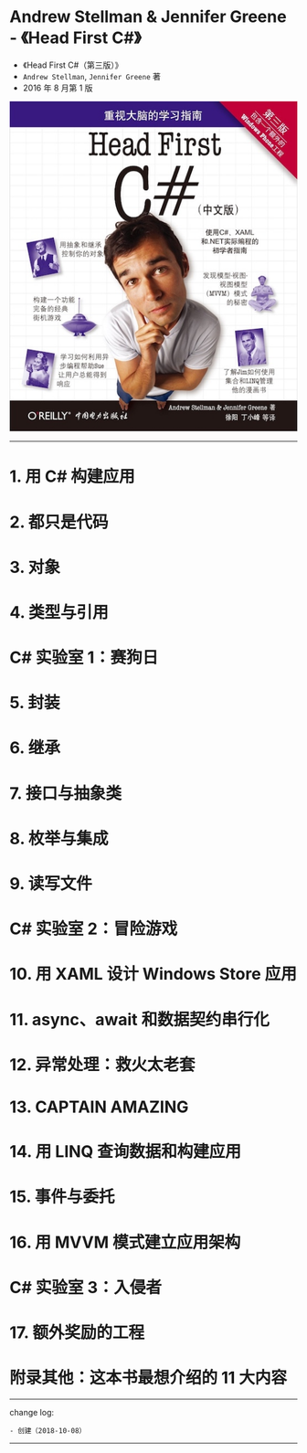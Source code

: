 # Andrew Stellman & Jennifer Greene - 《Head First C#》

* 《Head First C#（第三版）》
* `Andrew Stellman`, `Jennifer Greene` 著
* 2016 年 8 月第 1 版

![](media/15389600358061.jpg)

-------

# 1. 用 C# 构建应用

# 2. 都只是代码

# 3. 对象

# 4. 类型与引用

# C# 实验室 1：赛狗日

# 5. 封装

# 6. 继承

# 7. 接口与抽象类

# 8. 枚举与集成

# 9. 读写文件

# C# 实验室 2：冒险游戏

# 10. 用 XAML 设计 Windows Store 应用

# 11. async、await 和数据契约串行化

# 12. 异常处理：救火太老套

# 13. CAPTAIN AMAZING

# 14. 用 LINQ 查询数据和构建应用

# 15. 事件与委托

# 16. 用 MVVM 模式建立应用架构

# C# 实验室 3：入侵者

# 17. 额外奖励的工程

# 附录其他：这本书最想介绍的 11 大内容

---

change log: 

	- 创建（2018-10-08）

---


